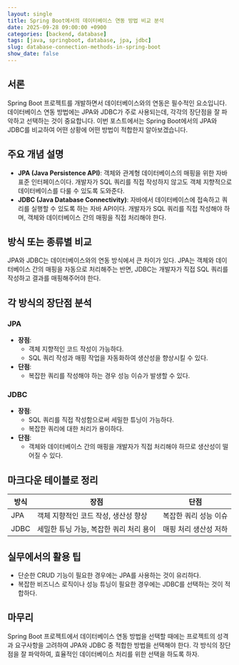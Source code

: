 ```yaml
---
layout: single
title: Spring Boot에서의 데이터베이스 연동 방법 비교 분석
date: 2025-09-28 09:00:00 +0900
categories: [backend, database]
tags: [java, springboot, database, jpa, jdbc]
slug: database-connection-methods-in-spring-boot
show_date: false
---
```


## 서론
Spring Boot 프로젝트를 개발하면서 데이터베이스와의 연동은 필수적인 요소입니다. 데이터베이스 연동 방법에는 JPA와 JDBC가 주로 사용되는데, 각각의 장단점을 잘 파악하고 선택하는 것이 중요합니다. 이번 포스트에서는 Spring Boot에서의 JPA와 JDBC를 비교하여 어떤 상황에 어떤 방법이 적합한지 알아보겠습니다.

## 주요 개념 설명
- **JPA (Java Persistence API)**: 객체와 관계형 데이터베이스의 매핑을 위한 자바 표준 인터페이스이다. 개발자가 SQL 쿼리를 직접 작성하지 않고도 객체 지향적으로 데이터베이스를 다룰 수 있도록 도와준다.
- **JDBC (Java Database Connectivity)**: 자바에서 데이터베이스에 접속하고 쿼리를 실행할 수 있도록 하는 자바 API이다. 개발자가 SQL 쿼리를 직접 작성해야 하며, 객체와 데이터베이스 간의 매핑을 직접 처리해야 한다.

## 방식 또는 종류별 비교
JPA와 JDBC는 데이터베이스와의 연동 방식에서 큰 차이가 있다. JPA는 객체와 데이터베이스 간의 매핑을 자동으로 처리해주는 반면, JDBC는 개발자가 직접 SQL 쿼리를 작성하고 결과를 매핑해주어야 한다.

## 각 방식의 장단점 분석
### JPA
- **장점**:
  - 객체 지향적인 코드 작성이 가능하다.
  - SQL 쿼리 작성과 매핑 작업을 자동화하여 생산성을 향상시킬 수 있다.
- **단점**:
  - 복잡한 쿼리를 작성해야 하는 경우 성능 이슈가 발생할 수 있다.

### JDBC
- **장점**:
  - SQL 쿼리를 직접 작성함으로써 세밀한 튜닝이 가능하다.
  - 복잡한 쿼리에 대한 처리가 용이하다.
- **단점**:
  - 객체와 데이터베이스 간의 매핑을 개발자가 직접 처리해야 하므로 생산성이 떨어질 수 있다.

## 마크다운 테이블로 정리
| 방식 | 장점 | 단점 |
| --- | --- | --- |
| JPA | 객체 지향적인 코드 작성, 생산성 향상 | 복잡한 쿼리 성능 이슈 |
| JDBC | 세밀한 튜닝 가능, 복잡한 쿼리 처리 용이 | 매핑 처리 생산성 저하 |

## 실무에서의 활용 팁
- 단순한 CRUD 기능이 필요한 경우에는 JPA를 사용하는 것이 유리하다.
- 복잡한 비즈니스 로직이나 성능 튜닝이 필요한 경우에는 JDBC를 선택하는 것이 적합하다.

## 마무리
Spring Boot 프로젝트에서 데이터베이스 연동 방법을 선택할 때에는 프로젝트의 성격과 요구사항을 고려하여 JPA와 JDBC 중 적합한 방법을 선택해야 한다. 각 방식의 장단점을 잘 파악하여, 효율적인 데이터베이스 처리를 위한 선택을 하도록 하자.